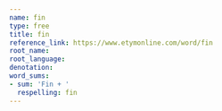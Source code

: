 ```yaml
---
name: fin
type: free
title: fin
reference_link: https://www.etymonline.com/word/fin
root_name: 
root_language: 
denotation: 
word_sums:
- sum: 'Fin + '
  respelling: fin
---
```

